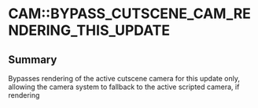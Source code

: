 # CAM::BYPASS_CUTSCENE_CAM_RENDERING_THIS_UPDATE

## Summary
Bypasses rendering of the active cutscene camera for this update only, allowing the camera system to fallback to the active scripted camera, if rendering